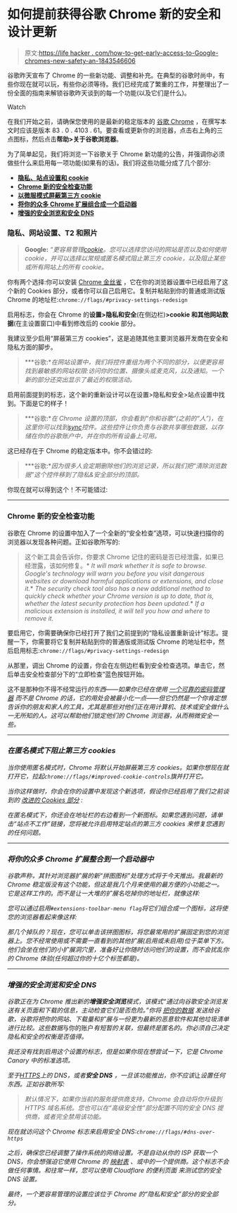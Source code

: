# 如何提前获得谷歌 Chrome 新的安全和设计更新

> 原文:[https://life hacker . com/how-to-get-early-access-to-Google-chromes-new-safety-an-1843546606](https://lifehacker.com/how-to-get-early-access-to-google-chromes-new-safety-an-1843546606)

谷歌昨天宣布了 Chrome 的一些新功能、调整和补充。在典型的谷歌时尚中，有些你现在就可以玩，有些你必须等待。我们已经完成了繁重的工作，并整理出了一份全面的指南来解锁谷歌昨天谈到的每一个功能(以及它们是什么)。

Watch

在我们开始之前，请确保您使用的是最新的稳定版本的 [谷歌 Chrome](https://www.google.com/chrome/) ，在撰写本文时应该是版本 83 . 0 . 4103 . 61。要查看或更新你的浏览器，点击右上角的三点图标，然后点击**帮助>关于谷歌浏览器**。

为了简单起见，我们将浏览一下谷歌关于 Chrome 新功能的公告，并强调你必须做些什么来启用每一项功能(如果有的话)。我们将这些功能分成了几个部分:

*   [**隐私、站点设置和 cookie**](#privacy)
*   [**Chrome 新的安全检查功能**](#safety)
*   [**以微服模式屏蔽第三方 cookie**](#cookies)
*   [**将你的众多 Chrome 扩展组合成一个启动器**](#launche)
*   [**增强的安全浏览和安全 DNS**](#securedns)

### 隐私、网站设置、T2 和照片

> **Google:** *“更容易管理*[*cookie*](https://support.google.com/chrome/answer/95647?co=GENIE.Platform%3DDesktop&hl=en-GB)*。您可以选择您访问的网站是否以及如何使用 cookie，并可以选择以常规或匿名模式阻止第三方 cookie，以及阻止某些或所有网站上的所有 cookie。*

你有两个选择:你可以安装 [Chrome 金丝雀](https://www.google.com/chrome/canary/) ，它在你的浏览器设置中已经启用了这个新的 Cookies 部分，或者你可以自己启用它。复制并粘贴到你的普通或测试版 Chrome 的地址栏:`chrome://flags/#privacy-settings-redesign`

启用标志，你会在 Chrome 的**设置>隐私和安全**(在侧边栏)**>cookie 和其他网站数据**(在主设置窗口)中看到修改后的 cookie 部分。

我建议至少启用“屏蔽第三方 cookies”，这是追随其他主要浏览器开发商在安全和隐私方面的脚步。

> ***谷歌:**在网站设置中，我们将控件重组为两个不同的部分，以便更容易找到最敏感的网站权限:访问你的位置、摄像头或麦克风，以及通知。一个新的部分还突出显示了最近的权限活动。*

启用前面提到的标志，这个新的重新设计可以在设置>隐私和安全>站点设置中找到。下面是它的样子！

> ***谷歌:**在 Chrome 设置的顶部，你会看到“你和谷歌”(之前的“人”)，在这里你可以找到*[*sync*](https://support.google.com/chrome/answer/185277?co=GENIE.Platform%3DDesktop&hl=en-GB)*控件。这些控件让你负责与谷歌共享哪些数据，以存储在你的谷歌账户中，并在你的所有设备上可用。*

这已经存在于 Chrome 的稳定版本中。你不会错过的:

> ***谷歌:**因为很多人会定期删除他们的浏览记录，所以我们把“清除浏览数据”这个控件移到了隐私&安全部分的顶部。*

你现在就可以得到这个！不可能错过:

* * *

### Chrome 新的安全检查功能

谷歌在 Chrome 的设置中加入了一个全新的“安全检查”选项，可以快速扫描你的浏览器以发现各种问题。正如谷歌所写的:

> 这个新工具会告诉你，你要求 Chrome 记住的密码是否已经泄露，如果已经泄露，该如何修复。*   *It will mark whether it is safe to browse. Google's technology will warn you before you visit dangerous websites or download harmful applications or extensions, and close it.**   *The security check tool also has a new additional method to quickly check whether your Chrome version is up to date, that is, whether the latest security protection has been updated.**   *If a malicious extension is installed, it will tell you how and where to remove it.*

要启用它，你需要确保你已经打开了我们之前提到的“隐私设置重新设计”标志。提醒一下，你需要将它复制并粘贴到你的普通版或测试版 Chrome 的地址栏中，然后启用标志:`chrome://flags/#privacy-settings-redesign`

从那里，调出 Chrome 的设置，你会在左侧边栏看到安全检查选项。单击它，然后单击安全检查部分下的“立即检查”蓝色按钮开始。

这不是那种你不得不经常运行*的东西——如果你已经在使用 [一个可靠的密码管理器](https://lifehacker.com/the-five-best-password-managers-5529133) 而不是 Chrome 的话，它的用处会被最小化一点——但它仍然是一个你肯定想告诉你的朋友和家人的工具，尤其是那些对他们正在用计算机、技术或安全做什么一无所知的人。这可以帮助他们锁定他们的 Chrome 浏览器，从而稍微安全一些。*

* * *

### *在匿名模式下阻止第三方 cookies*

*当你使用匿名模式时，Chrome 将默认开始屏蔽第三方 cookies。如果你想现在就打开它，拉起`chrome://flags/#improved-cookie-controls`旗并打开它。*

*当你这样做时，你会在你的设置中发现这个新选项，假设你已经启用了我们之前谈到的 [改进的 Cookies 部分](#privacy) :*

*在匿名模式下，你还会在地址栏的右边看到一个新图标。如果您遇到问题，请单击“站点不工作”链接，您将被允许启用特定站点的第三方 cookies 来修复您遇到的任何问题。*

* * *

### *将你的众多 Chrome 扩展整合到一个启动器中*

*谷歌声称，其针对浏览器扩展的新“拼图图标”处理方式将于今天推出。我最新的 Chrome 稳定版没有这个功能，但这是我几个月来使用的最方便的小功能之一。它是这样工作的。而不是让一大堆的扩展名吃掉你的地址栏，就像这样:*

*您可以通过启用`#extensions-toolbar-menu flag`将它们组合成一个图标，这将使您的浏览器看起来像这样:*

*那几个掉队的？现在，您可以单击该拼图图标，将您最常用的扩展固定到您的浏览器上。您不经常使用或不需要一直看到的其他扩展(启用或未启用)位于菜单下方。他们会坐在他们的小扩展洞穴里，准备好让你随时访问他们的设置，而不会扰乱你的 Chrome 体验(任何超过你的十亿个标签都是)。*

* * *

### *增强的安全浏览和安全 DNS*

*谷歌正在为 Chrome 推出新的**增强安全浏览**模式，该模式“通过向谷歌安全浏览发送有关页面和下载的信息，主动检查它们是否危险。”你将 [把你的数据](https://www.google.com/chrome/privacy/whitepaper.html) 发送给谷歌，谷歌将把你的网站、下载量和扩展与一份更为最新的恶意软件和其他垃圾清单进行比较。这些数据*与你的账户*有短暂的关联，但最终是匿名的。你必须自己决定隐私和安全的权衡是否值得。*

*我还没有找到启用这个设置的标志，但是如果你现在想尝试一下，它是 Chrome Canary 中的标准选项。*

*至于[HTTPS](https://lifehacker.com/how-to-enable-dns-over-https-in-your-web-browser-1841909057)上的 DNS，或者**安全 DNS** ，一旦该功能推出，你不应该*让*设置任何东西。正如谷歌所写:*

> *默认情况下，如果你当前的服务提供商支持，Chrome 会自动将你升级到 HTTPS 域名系统。您也可以在“高级安全性”部分配置不同的安全 DNS 提供商，或者完全禁用该功能。*

*现在就访问这个 Chrome 标志来启用安全 DNS:`chrome://flags/#dns-over-https`*

*之后，确保您已经调整了操作系统的网络设置。不是自动从你的 ISP 获取一个 DNS，你会想强迫它使用 Chrome 的 [映射表](https://www.chromium.org/developers/dns-over-https) 、或中的一个提供商。这个标志不会做任何事情。和往常一样，您可以使用 Cloudflare 的便利页面 来测试您的安全 DNS 设置。* 

*最终，一个更容易管理的设置应该位于 Chrome 的“隐私和安全”部分的安全部分。*